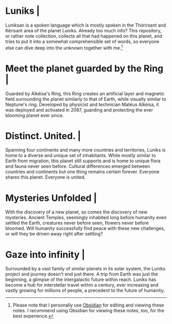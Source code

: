 # Luniks | 
Luniksan is a spoken language which is mostly spoken in the Thórirsant and Kérisant area of the planet Luniks. Already too much info? This repository, or rather note collection, collects all that had happened on this planet, and tries to put it into a somewhat comprehensible set of words, so everyone else can dive deep into the unknown together with me.[^1]

# Meet the planet guarded by the Ring |
Guarded by Alkéisa's Ring, this Ring creates an artificial layer and magnetic field surrounding the planet similarly to that of Earth, while visually similar to Neptune's ring. Developed by physicist and technician Matéus Alkéisa, it was deployed and activated in 2087, guarding and protecting the ever blooming planet ever since.

# Distinct. United. |
Spanning four continents and many more countries and territories, Luniks is home to a diverse and unique set of inhabitants. While mostly similar to Earth from migration, this planet still supports and is home to unique flora and fauna never seen before. Cultural differences emerged between countries and continents but one thing remains certain forever. Everyone shares this planet. Everyone is united.

# Mysteries Unfolded |
With the discovery of a new planet, so comes the discovery of new mysteries. Ancient Temples, seemingly inhabited long before humanity even settled the Earth, creatures never before seen, flowers never before bloomed. Will humanity successfully find peace with these new challenges, or will they be driven away right after settling?

# Gaze into infinity |
Surrounded by a vast family of similar planets in its solar system, the Luniks project and journey doesn't end just there. A trip from Earth was just the beginning, a glimpse of the intergalactic future within reach. Luniks has become a hub for interstellar travel within a century, ever increasing and vastly growing for millions of people, a precedent to the future of humanity.



[^1]: Please note that I personally use [Obsidian](https://obsidian.md/) for editing and viewing these notes. I recommend using Obsidian for viewing these notes, too, for the best experience.